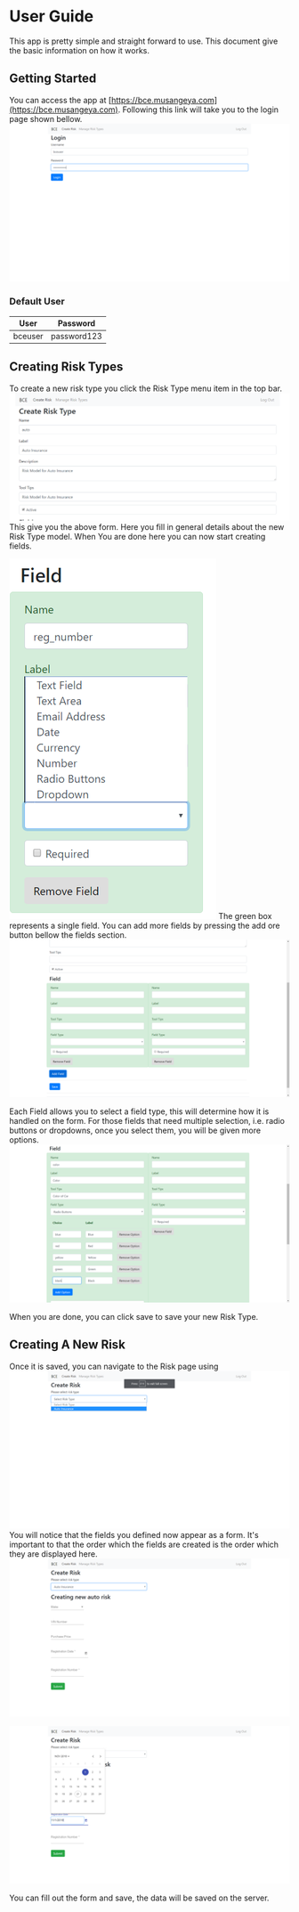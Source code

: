 User Guide
==========

This app is pretty simple and straight forward to use. 
This document give the basic information on how it works.

## Getting Started
You can access the app at [https://bce.musangeya.com](https://bce.musangeya.com). Following this link will take you to 
the login page shown bellow.
![Image](images/login.png "log in")

### Default User
|User|Password|
|---|---|
|bceuser|password123|

## Creating Risk Types
To create a new risk type you click the Risk Type menu item in the top bar. 
![Image](images/risktype01.png "Create Risk Type")
This give you the above form. Here you fill in general details about the new Risk Type model.
When You are done here you can now start creating fields.

![Image](images/risktype02.png "Create Risk Type")
The green box represents a single field. You can add more fields by pressing the add ore button 
bellow the fields section.
![Image](images/risktype04.png "Create Risk Type")
 
Each Field allows you to select a field type, this will determine how it is handled on the form.
For those fields that need multiple selection, i.e. radio buttons or dropdowns, once you
select them, you will be given more options.
![Image](images/risktype05.png "Create Risk Type")

When you are done, you can click save to save your new Risk Type.

## Creating A New Risk
Once it is saved, you can navigate to the Risk page using
![Image](images/risk01.png "Create Risk")
You will notice that the fields you defined now appear as a form. It's important to that the order
which the fields are created is the order which they are displayed here.
![Image](images/risk02.png "Create Risk")

![Image](images/risk03.png "Create Risk")

You can fill out the form and save, the data will be saved on the server. 
